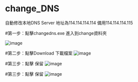 # change_DNS

自動修改本地DNS Server 地址為114.114.114.114 備用114.114.114.115

#第一步：點擊changedns.exe 進入到change資料夾

![image](https://github.com/qoo7972365/change_DNS/blob/main/img/Snipaste_2021-07-30_18-25-10.jpg)


#第二步：點擊Download 下載檔案
![image](https://github.com/qoo7972365/change_DNS/blob/main/img/download.jpg)


#第三步：點擊 保留
![image](https://github.com/qoo7972365/change_DNS/blob/main/img/download2.jpg)



#第三步：點擊 保留
![image](https://github.com/qoo7972365/change_DNS/blob/main/img/download.jpg)

